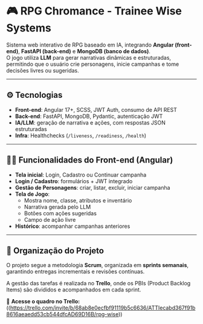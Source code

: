 # 🎮 RPG Chromance - Trainee Wise Systems

Sistema web interativo de RPG baseado em IA, integrando **Angular (front-end)**, **FastAPI (back-end)** e **MongoDB (banco de dados)**.  
O jogo utiliza **LLM** para gerar narrativas dinâmicas e estruturadas, permitindo que o usuário crie personagens, inicie campanhas e tome decisões livres ou sugeridas.

---

## ⚙️ Tecnologias
- **Front-end**: Angular 17+, SCSS, JWT Auth, consumo de API REST  
- **Back-end**: FastAPI, MongoDB, Pydantic, autenticação JWT  
- **IA/LLM**: geração de narrativa e ações, com respostas JSON estruturadas  
- **Infra**: Healthchecks (`/liveness`, `/readiness`, `/health`)
  

---

## 🧑‍💻 Funcionalidades do Front-end (Angular)
- **Tela inicial**: Login, Cadastro ou Continuar campanha  
- **Login / Cadastro**: formulários + JWT integrado  
- **Gestão de Personagens**: criar, listar, excluir, iniciar campanha  
- **Tela de Jogo**:  
  - Mostra nome, classe, atributos e inventário  
  - Narrativa gerada pelo LLM  
  - Botões com ações sugeridas  
  - Campo de ação livre  
- **Histórico**: acompanhar campanhas anteriores  

---

## 📌 Organização do Projeto

O projeto segue a metodologia **Scrum**, organizada em **sprints semanais**, garantindo entregas incrementais e revisões contínuas.

A gestão das tarefas é realizada no **Trello**, onde os PBIs (Product Backlog Items) são divididos e acompanhados em cada sprint.  

🔗 **Acesse o quadro no Trello:** ((https://trello.com/invite/b/68ab8e0ecfbf91119b5c6636/ATTIecabd367f91b8616aeaedd53cb544dfcAD69D16B/rpg-wise))  

